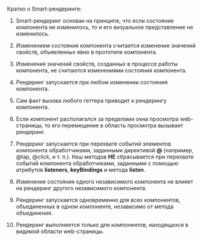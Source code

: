 ﻿Кратко о Smart-рендеринге:

1. Smart-рендеринг основан на принципе, что если состояние компонента не изменилось, то и его визуальное представление не изменилось.

1. Изменением состояния компонента считается изменение значений свойств, объявленных явно в прототипе компонента.

1. Изменения значений свойств, созданных в процессе работы компонента, не считаются изменениями состояния компонента.

1. Рендеринг запускается при любом изменении состояния компонента.

1. Сам факт вызова любого геттера приводит к рендерингу компонента.

1. Если компонент располагался за пределами окна просмотра web-страницы, то его перемещение в область просмотра вызывает рендеринг.

1. Рендеринг запускается при перехвате событий элементов компонента обработчиками, заданными директивой **@** (например, @tap, @click, и т. п.). Кеш методов **НЕ** сбрасывается при перехвате событий компонента обработчиками, заданными с помощью атрибутов **listeners**, **keyBindings** и метода **listen**.

1. Изменение состояния одного независимого компонента не влияет на рендеринг другого независимого компонента.

1. Рендеринг запускается одновременно для всех компонентов, объединенных в одном компоненте, независимо от метода объединения.

1. Рендеринг выполняется только для компонентов, находящихся в видимой области web-страницы.

